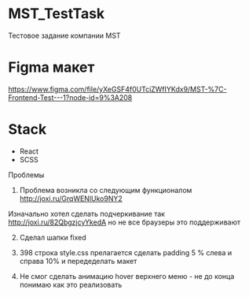 # MST_TestTask
Тестовое задание компании MST

# Figma макет

 https://www.figma.com/file/yXeGSF4f0UTciZWfIYKdx9/MST-%7C-Frontend-Test---1?node-id=9%3A208

 # Stack
 - React
 - SCSS


Проблемы


1. Проблема возникла со следующим функционалом http://joxi.ru/GrqWENlUko9NY2 

Изначально хотел сделать подчеркивание так http://joxi.ru/82QbgzjcyYkedA но не все браузеры это поддерживают

2. Сделал шапки fixed

5. 398 строка style.css прелагается сделать padding 5 % слева и справа 10% и  передеделать макет

6. Не смог сделать анимацию hover верхнего меню - не до конца понимаю как это реализовать

